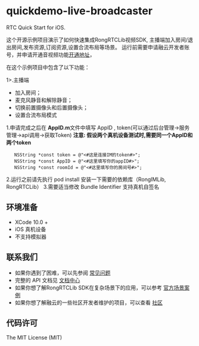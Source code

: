 # quickdemo-live-broadcaster
RTC Quick Start for iOS.

这个开源示例项目演示了如何快速集成RongRTCLib视频SDK, 主播端加入房间/退出房间,发布资源,订阅资源,设置合流布局等场景。
运行前需要申请融云开发者账号，并申请开通音视频功能[开通地址](https://www.rongcloud.cn/docs/)，

在这个示例项目中包含了以下功能：

1>.主播端
- 加入房间；
- 麦克风静音和解除静音；
- 切换前置摄像头和后置摄像头；
- 设置合流布局模式

1.申请完成之后在 **AppID.m**文件中填写 AppID , token(可以通过后台管理->服务管理->api调用->获取Token)
**注意: 假设两个真机设备测试时,需要同一个AppID和两个token**

```
   NSString *const token = @"<#这是连接IM的token#>";
   NSString *const AppID = @"<#这里填写你的appID#>";
   NSString *const roomId = @"<#这里填写你的房间号#>";
```

2.运行之前请先执行 pod install 安装一下需要的依赖库（RongIMLib, RongRTCLib）
3.需要适当修改 Bundle Identifier 支持真机自签名

## 环境准备

- XCode 10.0 +
- iOS 真机设备
- 不支持模拟器


## 联系我们

- 如果你遇到了困难，可以先参阅 [常见问题](https://docs.rongcloud.cn/v4/views/im/ui/faq/overview.html)
- 完整的 API 文档见 [文档中心](https://docs.rongcloud.cn/v4/)
- 如果你想了解RongRTCLib SDK在复杂场景下的应用，可以参考 [官方场景案例](https://www.rongcloud.cn/downloads/demo)
- 如果你想了解融云的一些社区开发者维护的项目，可以查看 [社区](https://geekonline.rongcloud.cn/)

## 代码许可

The MIT License (MIT)
